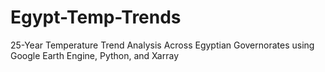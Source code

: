 # Egypt-Temp-Trends
 25-Year Temperature Trend Analysis Across Egyptian Governorates using Google Earth Engine, Python, and Xarray
